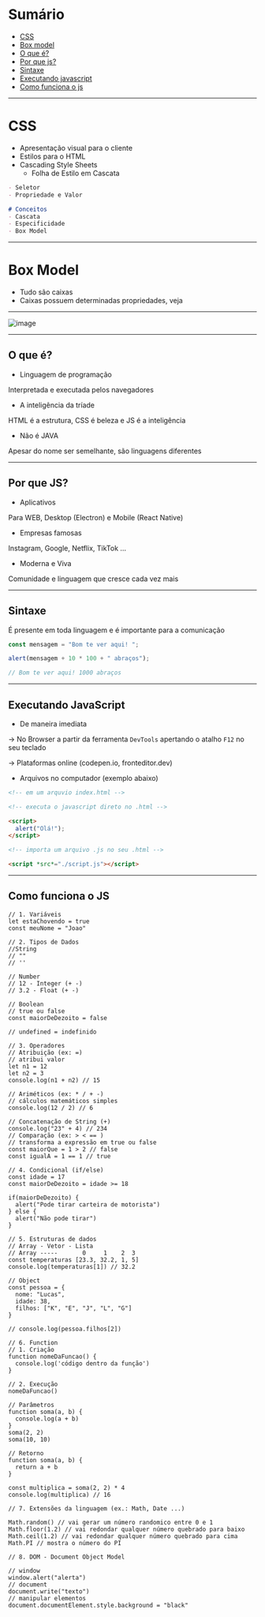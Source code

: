 # Sumário
- <a href="https://github.com/Joao-Paul0/maratona-explorer/edit/main/README.md#css">CSS</a>
- <a href="https://github.com/Joao-Paul0/maratona-explorer/edit/main/README.md#box-model">Box model</a>
- <a href="https://github.com/Joao-Paul0/maratona-explorer/edit/main/README.md#o-que-%C3%A9">O que é?</a>
- <a href="https://github.com/Joao-Paul0/maratona-explorer/edit/main/README.md#por-que-js">Por que js?</a>
- <a href="https://github.com/Joao-Paul0/maratona-explorer/edit/main/README.md#sintaxe">Sintaxe</a>
- <a href="https://github.com/Joao-Paul0/maratona-explorer/edit/main/README.md#executando-javascript">Executando javascript</a>
- <a href="https://github.com/Joao-Paul0/maratona-explorer/edit/main/README.md#como-funciona-o-js">Como funciona o js</a>
---

# CSS

- Apresentação visual para o cliente
- Estilos para o HTML
- Cascading Style Sheets
  - Folha de Estilo em Cascata

```MarkDown
- Seletor
- Propriedade e Valor

# Conceitos
- Cascata
- Especificidade
- Box Model
```

---

# Box Model

- Tudo são caixas
- Caixas possuem determinadas propriedades, veja

---

![image](https://user-images.githubusercontent.com/80062650/174197622-9f6ff057-2274-4bbe-8bea-b6b380892470.png)

---

## **O que é?**

- Linguagem de programação

Interpretada e executada pelos navegadores

- A inteligência da tríade

HTML é a estrutura, CSS é beleza e JS é a inteligência

- Não é JAVA

Apesar do nome ser semelhante, são linguagens diferentes

---

## **Por que JS?**

- Aplicativos

Para WEB, Desktop (Electron) e Mobile (React Native)

- Empresas famosas

Instagram, Google, Netflix, TikTok …

- Moderna e Viva

Comunidade e linguagem que cresce cada vez mais

---

## **Sintaxe**

É presente em toda linguagem e é importante para a comunicação

```jsx
const mensagem = "Bom te ver aqui! ";

alert(mensagem + 10 * 100 + " abraços");

// Bom te ver aqui! 1000 abraços
```

---

## **Executando JavaScript**

- De maneira imediata

→ No Browser a partir da ferramenta `DevTools` apertando o atalho `F12` no seu teclado

→ Plataformas online (codepen.io, fronteditor.dev)

- Arquivos no computador (exemplo abaixo)

```html
<!-- em um arquvio index.html -->

<!-- executa o javascript direto no .html -->

<script>
  alert("Olá!");
</script>

<!-- importa um arquivo .js no seu .html -->

<script *src*="./script.js"></script>
```

---

## Como funciona o JS

  ```JS
  // 1. Variáveis
  let estaChovendo = true
  const meuNome = "Joao"

  // 2. Tipos de Dados
  //String
  // ""
  // ''

  // Number
  // 12 - Integer (+ -)
  // 3.2 - Float (+ -)

  // Boolean
  // true ou false
  const maiorDeDezoito = false

  // undefined = indefinido

  // 3. Operadores
  // Atribuição (ex: =)
  // atribui valor
  let n1 = 12
  let n2 = 3
  console.log(n1 + n2) // 15

  // Ariméticos (ex: * / + -)
  // cálculos matemáticos simples
  console.log(12 / 2) // 6

  // Concatenação de String (+)
  console.log("23" + 4) // 234
  // Comparação (ex: > < == )
  // transforma a expressão em true ou false
  const maiorQue = 1 > 2 // false
  const igualA = 1 == 1 // true

  // 4. Condicional (if/else)
  const idade = 17
  const maiorDeDezoito = idade >= 18

  if(maiorDeDezoito) {
    alert("Pode tirar carteira de motorista")
  } else {
    alert("Não pode tirar")
  }

  // 5. Estruturas de dados
  // Array - Vetor - Lista
  // Array -----       0     1    2  3
  const temperaturas [23.3, 32.2, 1, 5]
  console.log(temperaturas[1]) // 32.2

  // Object
  const pessoa = {
    nome: "Lucas",
    idade: 38,
    filhos: ["K", "E", "J", "L", "G"]
  }

  // console.log(pessoa.filhos[2])

  // 6. Function
  // 1. Criação
  function nomeDaFuncao() {
    console.log('código dentro da função')
  }

  // 2. Execução
  nomeDaFuncao()

  // Parâmetros
  function soma(a, b) {
    console.log(a + b)
  }
  soma(2, 2)
  soma(10, 10)

  // Retorno
  function soma(a, b) {
    return a + b
  }

  const multiplica = soma(2, 2) * 4
  console.log(multiplica) // 16

  // 7. Extensões da linguagem (ex.: Math, Date ...)

  Math.random() // vai gerar um número randomico entre 0 e 1
  Math.floor(1.2) // vai redondar qualquer número quebrado para baixo
  Math.ceil(1.2) // vai redondar qualquer número quebrado para cima
  Math.PI // mostra o número do PI

  // 8. DOM - Document Object Model

  // window
  window.alert("alerta")
  // document
  document.write("texto")
  // manipular elementos
  document.documentElement.style.background = "black"
  ```
